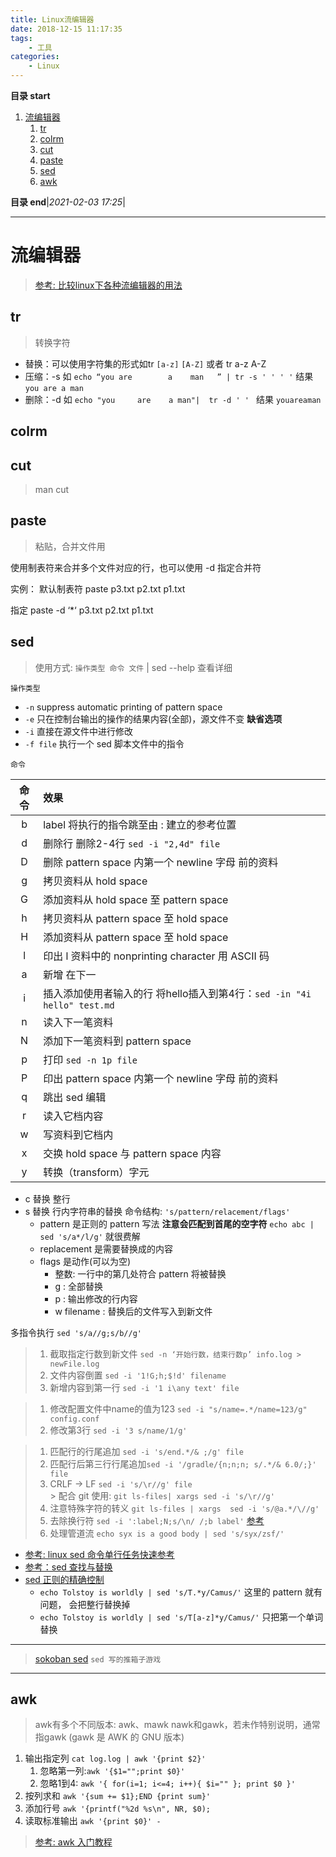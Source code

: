 ```yaml
---
title: Linux流编辑器
date: 2018-12-15 11:17:35
tags: 
    - 工具
categories: 
    - Linux
---
```


**目录 start**

1. [流编辑器](#流编辑器)
    1. [tr](#tr)
    1. [colrm](#colrm)
    1. [cut](#cut)
    1. [paste](#paste)
    1. [sed](#sed)
    1. [awk](#awk)

**目录 end**|_2021-02-03 17:25_|
****************************************
# 流编辑器
> [参考: 比较linux下各种流编辑器的用法](https://blog.csdn.net/havedream_one/article/details/45007449)

## tr
> 转换字符
- 替换：可以使用字符集的形式如tr `[a-z]` `[A-Z]` 或者 tr a-z A-Z
- 压缩：-s 如 `echo “you are        a    man   ” | tr -s ' ' ' '` 结果 `you are a man`
- 删除：-d 如 `echo "you     are    a man"|  tr -d ' ' ` 结果 `youareaman`

## colrm

## cut
> man cut

## paste
> 粘贴，合并文件用

使用制表符来合并多个文件对应的行，也可以使用 -d 指定合并符

实例： 默认制表符  paste p3.txt p2.txt p1.txt

指定 paste -d ‘*‘ p3.txt p2.txt p1.txt

## sed
> 使用方式: `操作类型 命令 文件` | sed --help 查看详细

`操作类型`
- `-n` suppress automatic printing of pattern space
- `-e` 只在控制台输出的操作的结果内容(全部)，源文件不变 **缺省选项**
- `-i` 直接在源文件中进行修改
- `-f file` 执行一个 sed 脚本文件中的指令

`命令`

| 命令 | 效果 |
|:----:|:----|
| b | label 将执行的指令跳至由 : 建立的参考位置 
| d | 删除行  删除2-4行 `sed -i "2,4d" file` 
| D | 删除 pattern space 内第一个 newline 字母 前的资料 
| g | 拷贝资料从 hold space 
| G | 添加资料从 hold space 至 pattern space 
| h | 拷贝资料从 pattern space 至 hold space 
| H | 添加资料从 pattern space 至 hold space 
| l | 印出 l 资料中的 nonprinting character 用 ASCII 码 
| a | 新增 在下一
| i | 插入添加使用者输入的行  将hello插入到第4行：`sed -in "4i hello" test.md` 
| n | 读入下一笔资料 
| N | 添加下一笔资料到 pattern space 
| p | 打印 `sed -n 1p file` 
| P | 印出 pattern space 内第一个 newline 字母 前的资料 
| q | 跳出 sed 编辑 
| r | 读入它档内容 
| w | 写资料到它档内 
| x | 交换 hold space 与 pattern space 内容 
| y | 转换（transform）字元 

- c 替换 整行
- s 替换 行内字符串的替换  命令结构: `'s/pattern/relacement/flags'`
    - pattern 是正则的 pattern 写法 **注意会匹配到首尾的空字符** `echo abc | sed 's/a*/l/g'` 就很费解
    - replacement 是需要替换成的内容
    - flags 是动作(可以为空)
        - 整数: 一行中的第几处符合 pattern 将被替换
        - g : 全部替换
        - p : 输出修改的行内容
        - w filename : 替换后的文件写入到新文件

多指令执行 `sed 's/a//g;s/b//g'`

>1. 截取指定行数到新文件 `sed -n ‘开始行数，结束行数p’ info.log > newFile.log`
>1. 文件内容倒置 `sed -i '1!G;h;$!d' filename`
>1. 新增内容到第一行 `sed -i '1 i\any text' file`

>1. 修改配置文件中name的值为123 `sed -i "s/name=.*/name=123/g" config.conf`
>1. 修改第3行 `sed -i '3 s/name/1/g'`

>1. 匹配行的行尾追加 `sed -i 's/end.*/& ;/g' file`
>1. 匹配行后第三行行尾追加`sed -i '/gradle/{n;n;n; s/.*/& 6.0/;}' file`
>1. CRLF -> LF `sed -i 's/\r//g' file`  
    > 配合 git 使用: `git ls-files| xargs sed -i 's/\r//g'`
>1. 注意特殊字符的转义 `git ls-files | xargs  sed -i 's/@a.*/\//g'`
>1. 去除换行符 `sed -i ':label;N;s/\n/ /;b label'` [参考](http://www.cnblogs.com/lykm02/p/4479098.html)
>1. 处理管道流 `echo syx is a good body | sed 's/syx/zsf/'`  

- [参考: linux sed 命令单行任务快速参考](http://www.techug.com/post/linux-sed1line.html)
- [参考：sed 查找与替换](http://wiki.jikexueyuan.com/project/shell-learning/sed-search-and-replace.html)
- [sed 正则的精确控制](http://wiki.jikexueyuan.com/project/shell-learning/sed-accurate-control-of-regular.html)
    - `echo Tolstoy is worldly | sed 's/T.*y/Camus/'` 这里的 pattern 就有问题， 会把整行替换掉
    - `echo Tolstoy is worldly | sed 's/T[a-z]*y/Camus/'` 只把第一个单词替换

************************
> [sokoban sed](https://github.com/aureliojargas/sokoban.sed) `sed 写的推箱子游戏`

************************

## awk

> awk有多个不同版本: awk、mawk nawk和gawk，若未作特别说明，通常指gawk (gawk 是 AWK 的 GNU 版本)

1. 输出指定列 `cat log.log | awk '{print $2}'`
    1. 忽略第一列:`awk '{$1="";print $0}'` 
    1. 忽略1到4: `awk '{ for(i=1; i<=4; i++){ $i="" }; print $0 }'`
1. 按列求和 `awk '{sum += $1};END {print sum}'`
1. 添加行号  `awk '{printf("%2d %s\n", NR, $0);`
1. 读取标准输出 `awk '{print $0}' - `

> [参考: awk 入门教程](http://www.ruanyifeng.com/blog/2018/11/awk.html)
